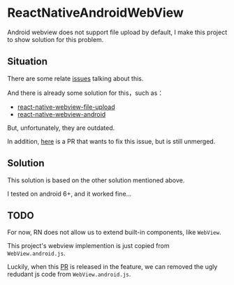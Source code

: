 # ReactNativeAndroidWebView

Android webview does not support file upload by default, I make this project to show solution for this problem.

## Situation

There are some relate [issues](https://github.com/facebook/react-native/issues/11230) talking about this.

And there is already some solution for this，such as：

* [react-native-webview-file-upload](https://github.com/dongyaQin/react-native-webview-file-upload)
* [react-native-webview-android](https://github.com/lucasferreira/react-native-webview-android)

But, unfortunately, they are outdated.

In addition, [here](https://github.com/facebook/react-native/pull/12807) is a PR that wants to fix this issue, 
but is still unmerged.

## Solution

This solution is based on the other solution mentioned above.

I tested on android 6+, and it worked fine...

## TODO

For now, RN does not allow us to extend built-in components, like `WebView`.

This project's webview implemention is just copied from `WebView.android.js`.

Luckily, when this [PR](https://github.com/facebook/react-native/pull/15016) is released in the feature, 
we can removed the ugly redudant js code from `WebView.android.js`.
